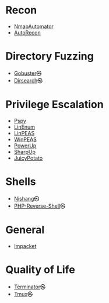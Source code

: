 # Recon
* [NmapAutomator](https://github.com/21y4d/nmapAutomator)
* [AutoRecon](https://github.com/Tib3rius/AutoRecon)

# Directory Fuzzing
* [Gobuster](https://github.com/OJ/gobuster)㉿
* [Dirsearch](https://github.com/maurosoria/dirsearch)㉿

# Privilege Escalation
* [Pspy](https://github.com/DominicBreuker/pspy)
* [LinEnum](https://github.com/rebootuser/LinEnum)
* [LinPEAS](https://github.com/carlospolop/privilege-escalation-awesome-scripts-suite/tree/master/linPEAS)
* [WinPEAS](https://github.com/carlospolop/privilege-escalation-awesome-scripts-suite/tree/master/winPEAS)
* [PowerUp](https://github.com/PowerShellEmpire/PowerTools/blob/master/PowerUp/PowerUp.ps1)
* [SharpUp](https://github.com/GhostPack/SharpUp)
* [JuicyPotato](https://github.com/ohpe/juicy-potato)

# Shells
* [Nishang](https://github.com/samratashok/nishang/blob/master/Shells/Invoke-PowerShellTcp.ps1)㉿
* [PHP-Reverse-Shell](https://github.com/pentestmonkey/php-reverse-shell/blob/master/php-reverse-shell.php)㉿

# General 
* [Impacket](https://github.com/SecureAuthCorp/impacket)

# Quality of Life
* [Terminator](https://github.com/gnome-terminator/terminator)㉿
* [Tmux](https://github.com/tmux/tmux/wiki)㉿
